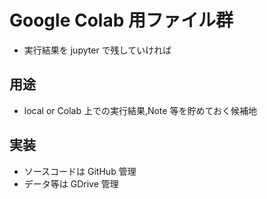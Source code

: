 # Google Colab 用ファイル群

- 実行結果を jupyter で残していければ

## 用途

- local or Colab 上での実行結果,Note 等を貯めておく候補地

## 実装

- ソースコードは GitHub 管理
- データ等は GDrive 管理
